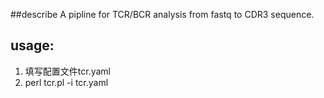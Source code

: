 ##describe
A pipline for TCR/BCR analysis from fastq to CDR3 sequence.  
## usage:
1. 填写配置文件tcr.yaml  
1. perl tcr.pl -i tcr.yaml  